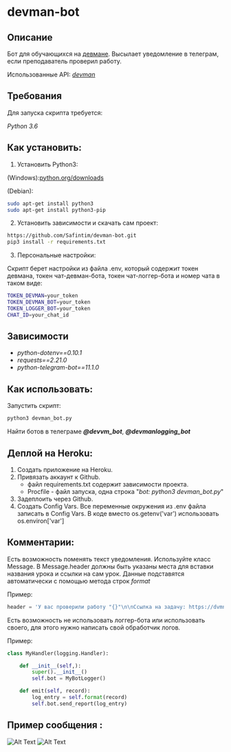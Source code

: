 # devman-bot

## Описание
Бот для обучающихся на [девмане](https://dvmn.org/modules/). Высылает уведомление в телеграм,
если преподаватель проверил работу.


Использованные API: *[devman](https://dvmn.org/api/docs/)*

## Требования

Для запуска скрипта требуется:

*Python 3.6*


## Как установить:

1. Установить Python3:

(Windows):[python.org/downloads](https://www.python.org/downloads/windows/)

(Debian):
```sh
sudo apt-get install python3
sudo apt-get install python3-pip
```
2. Установить зависимости и скачать сам проект:

```sh
https://github.com/Safintim/devman-bot.git
pip3 install -r requirements.txt
```
3. Персональные настройки:

Скрипт берет настройки из файла .env, который содержит токен девмана, токен чат-девман-бота, токен чат-логгер-бота и номер чата в таком виде:
```sh
TOKEN_DEVMAN=your_token
TOKEN_DEVMAN_BOT=your_token
TOKEN_LOGGER_BOT=your_token
CHAT_ID=your_chat_id
```

## Зависимости
* *python-dotenv==0.10.1*
* *requests==2.21.0*
* *python-telegram-bot==11.1.0*

## Как использовать: 
Запустить скрипт:
```sh
python3 devman_bot.py
```

Найти ботов в телеграме **_@devvm_bot_**, **_@devmanlogging_bot_**

## Деплой на Heroku:
1. Создать приложение на Heroku.
2. Привязать аккаунт к Github.
    * файл requirements.txt содержит зависимости проекта.
    * Procfile - файл запуска, одна строка "_bot: python3 devman_bot.py_"
3. Задеплоить через Github.
4. Создать Config Vars. Все переменные окружения из .env файла записать в Config Vars. В коде вместо os.getenv('var')
использовать os.environ['var']

## Комментарии:
Есть возможность поменять текст уведомления. Используйте класс Message. В Message.header должны быть указаны места для
вставки названия урока и ссылки на сам урок. Данные подставятся автоматически с помощью метода строк _format_

Пример:
```python
header = 'У вас проверили работу "{}"\n\nСсылка на задачу: https://dvmn.org{}\n\n'
```

Есть возможность не использовать логгер-бота или использовать своего, для этого нужно написать свой обработчик логов.

Пример:
```python
class MyHandler(logging.Handler):

    def __init__(self,):
        super().__init__()
        self.bot = MyBotLogger()

    def emit(self, record):
        log_entry = self.format(record)
        self.bot.send_report(log_entry)
```

## Пример сообщения :
![Alt Text](http://ipic.su/img/img7/fs/Screenshot_20190430-173842.1556635709.png)
![Alt Text](http://ipic.su/img/img7/fs/Screenshot_20190510-121011_2.1557479765.png)